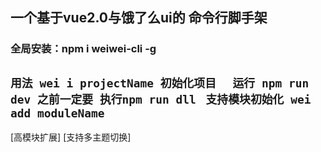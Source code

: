 ## 一个基于vue2.0与饿了么ui的  命令行脚手架
### 全局安装：npm i weiwei-cli -g
``` 用法 wei i projectName 初始化项目  ```
``` 运行 npm run dev 之前一定要 执行npm run dll```
``` 支持模块初始化 wei add moduleName```
----------
[高模块扩展]
[支持多主题切换]
